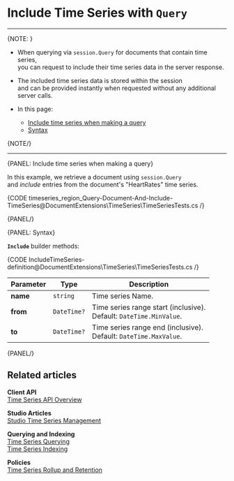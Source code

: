﻿# Include Time Series with&nbsp;`Query`
---

{NOTE: }

* When querying via `session.Query` for documents that contain time series,  
  you can request to include their time series data in the server response.

* The included time series data is stored within the session   
  and can be provided instantly when requested without any additional server calls.

* In this page:  
   * [Include time series when making a query](../../../../../document-extensions/timeseries/client-api/session/include/with-session-query#include-time-series-when-making-a-query)
   * [Syntax](../../../../../document-extensions/timeseries/client-api/session/include/with-session-query#syntax)

{NOTE/}

---

{PANEL: Include time series when making a query}

In this example, we retrieve a document using `session.Query`  
and _include_ entries from the document's "HeartRates" time series.

{CODE timeseries_region_Query-Document-And-Include-TimeSeries@DocumentExtensions\TimeSeries\TimeSeriesTests.cs /}

{PANEL/}

{PANEL: Syntax}

**`Include`** builder methods:

{CODE IncludeTimeSeries-definition@DocumentExtensions\TimeSeries\TimeSeriesTests.cs /}

| Parameter | Type        | Description                                                           |
|-----------|-------------|-----------------------------------------------------------------------|
| **name**  | `string`    | Time series Name.                                                     |
| **from**  | `DateTime?` | Time series range start (inclusive).<br>Default: `DateTime.MinValue`. |
| **to**    | `DateTime?` | Time series range end (inclusive).<br>Default: `DateTime.MaxValue`.   |

{PANEL/}

## Related articles

**Client API**  
[Time Series API Overview](../../../../../document-extensions/timeseries/client-api/overview)  

**Studio Articles**  
[Studio Time Series Management](../../../../../studio/database/document-extensions/time-series)  

**Querying and Indexing**  
[Time Series Querying](../../../../../document-extensions/timeseries/querying/overview-and-syntax)  
[Time Series Indexing](../../../../../document-extensions/timeseries/indexing)  

**Policies**  
[Time Series Rollup and Retention](../../../../../document-extensions/timeseries/rollup-and-retention)  

